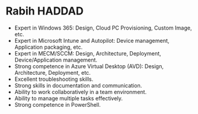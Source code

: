 # **Rabih HADDAD**

- Expert in Windows 365: Design, Cloud PC Provisioning, Custom Image, etc.
- Expert in Microsoft Intune and Autopilot: Device management, Application packaging, etc.
- Expert in MECM/SCCM: Design, Architecture, Deployment, Device/Application management.
- Strong competence in Azure Virtual Desktop (AVD): Design, Architecture, Deployment, etc.
- Excellent troubleshooting skills.
- Strong skills in documentation and communication.
- Ability to work collaboratively in a team environment.
- Ability to manage multiple tasks effectively.
- Strong competence in PowerShell.
